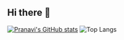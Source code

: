 ## Hi there 👋
[![Pranavi's GitHub stats](https://github-readme-stats.vercel.app/api?username=pranavi179)](https://github.com/pranavi179/github-readme-stats)
![Top Langs](https://github-readme-stats.vercel.app/api/top-langs/?username=pranavi179&langs_count=12)

<!--
**pranavi179/pranavi179** is a ✨ _special_ ✨ repository because its `README.md` (this file) appears on your GitHub profile.

Here are some ideas to get you started:

- 🔭 I’m currently working on ...
- 🌱 I’m currently learning ...
- 👯 I’m looking to collaborate on ...
- 🤔 I’m looking for help with ...
- 💬 Ask me about ...
- 📫 How to reach me: ...
- 😄 Pronouns: ...
- ⚡ Fun fact: ...
-->
